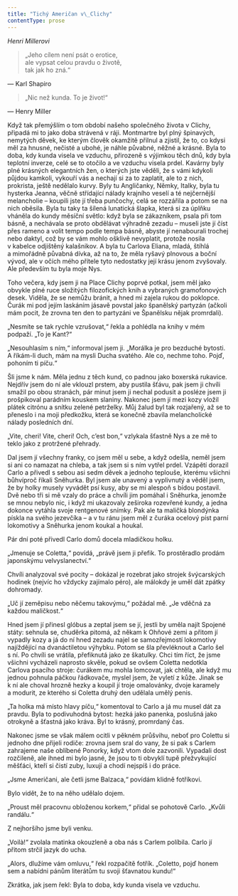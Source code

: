 ```yaml
---
title: "Tichý Američan v\_Clichy"
contentType: prose
---
```


_Henri Millerovi_

> „Jeho cílem není psát o erotice,  
> ale vypsat celou pravdu o životě,  
> tak jak ho zná.“

— Karl Shapiro

> „Nic než kunda. To je život!“

— Henry Miller

Když tak přemýšlím o tom období našeho společného života v Clichy, připadá mi to jako doba strávená v ráji. Montmartre byl plný špinavých, nemytých děvek, ke kterým člověk okamžitě přilnul a zjistil, že to, co kdysi měl za hnusné, nečisté a ubohé, je náhle půvabné, něžné a krásné. Byla to doba, kdy kunda visela ve vzduchu, přirozeně s výjimkou těch dnů, kdy byla teplotní inverze, celé se to otočilo a ve vzduchu visela prdel. Kavárny byly plné krásných elegantních žen, o kterých jste věděli, že s vámi kdykoli půjdou kamkoli, vykouří vás a nechají si za to zaplatit, ale to z nich, prokrista, ještě nedělalo kurvy. Byly tu Angličanky, Němky, Italky, byla tu hysterka Jeanna, věčně střídající nálady krajního veselí a té nejčernější melancho­lie – koupili jste jí třeba punčochy, celá se rozzářila a potom se na nich oběsila. Byla tu taky ta šílená lunatická šlapka, která si za úplňku vháněla do kundy měsíční světlo: když byla se zákazníkem, psala při tom básně, a nechávala se proto obdělávat výhradně zezadu – museli jste jí číst přes rameno a volit tempo podle tempa básně, abyste jí nenabourali trochej nebo daktyl, což by se vám mohlo ošklivě nevyplatit, protože nosila v kabelce odjištěný kalašnikov. A byla tu Carlova Eliana, mladá, štíhlá a mimořádně půvabná dívka, až na to, že měla ryšavý plnovous a boční vývod, ale v očích mého přítele tyto nedostatky její krásu jenom zvyšovaly. Ale především tu byla moje Nys.

Toho večera, kdy jsem ji na Place Clichy poprvé potkal, jsem měl jako obvykle plné ruce složitých filozofických knih a vybraných gramofonových desek. Viděla, že se nemůžu bránit, a hned mi zajela rukou do poklopce. Čurák mi pod jejím laskáním jásavě povstal jako španělský partyzán (ačkoli mám pocit, že zrovna ten den to partyzáni ve Španělsku nějak promrdali).

„Nesmíte se tak rychle vzrušovat,“ řekla a pohlédla na knihy v mém podpaží. „To je Kant?“

„Nesouhlasím s ním,“ informoval jsem ji. „Morálka je pro bezduché bytosti. A říkám-li duch, mám na mysli Ducha svatého. Ale co, nechme toho. Pojď, pohoním ti píču.“

Šli jsme k nám. Měla jednu z těch kund, co padnou jako boxerská rukavice. Nejdřív jsem do ní ale vklouzl prstem, aby pustila šťávu, pak jsem ji chvíli smažil po obou stranách, pár minut jsem ji nechal podusit a posléze jsem ji prošpikoval parádním kouskem slaniny. Nakonec jsem jí mezi kozy vložil plátek citrónu a snítku zelené petrželky. Můj žalud byl tak rozjařený, až se to přeneslo i na moji předkožku, která se konečně zbavila melancholické nálady posledních dní.

„Vite, cheri! Vite, cheri! Och, c’est bon,“ vzlykala šťastně Nys a ze mě to teklo jako z protržené přehrady.

Dal jsem jí všechny franky, co jsem měl u sebe, a když odešla, neměl jsem si ani co namazat na chleba, a tak jsem si s ním vytřel prdel. Vzápětí dorazil Carlo a přivedl s sebou asi sedm děvek a jednoho teplouše, kterému všichni bůhvíproč říkali Sněhurka. Byl jsem ale unavený a vyplivnutý a věděl jsem, že by holky musely vyvádět psí kusy, aby se mi alespoň s bídou postavil. Dvě nebo tři si mě vzaly do práce a chvíli jim pomáhal i Sněhurka, jenomže se mnou nebylo nic, i když mi ukazovaly zeširoka rozevřené kundy, a jedna dokonce vytáhla svoje rentgenové snímky. Pak ale ta maličká blondýnka pískla na svého jezevčíka – a v tu ránu jsem měl z čuráka ocelový píst parní lokomotivy a Sněhurka jenom koukal a houkal.

Pár dní poté přivedl Carlo domů docela mladičkou holku.

„Jmenuje se Coletta,“ povídá, „právě jsem ji přefik. To prostěradlo prodám japonskýmu velvyslanectví.“

Chvíli analyzoval své pocity – dokázal je rozebrat jako strojek švýcarských hodinek (nejvíc ho vždycky zajímalo péro), ale málokdy je uměl dát zpátky dohromady.

„Uč jí zeměpisu nebo něčemu takovýmu,“ požádal mě. „Je vděčná za každou maličkost.“

Hned jsem jí přinesl glóbus a zeptal jsem se jí, jestli by uměla najít Spojené státy: sehnula se, chuděrka pitomá, až někam k Ohňové zemi a přitom jí vypadly kozy a já do ní hned zezadu najel se samozřejmostí lokomotivy najíždějící na dvanáctiletou výhybku. Potom se šla převléknout a Carlo šel s ní. Po chvíli se vrátila, přefiknutá jako ze škatulky. Chci tím říct, že jsme všichni vycházeli naprosto skvěle, pokud se ovšem Coletta nedotkla Carlova psacího stroje: čurákem mu mohla lomcovat, jak chtěla, ale když mu jednou pohnula páčkou řádkovače, myslel jsem, že vyletí z kůže. Jinak se k ní ale choval hrozně hezky a koupil jí troje omalovánky, dvoje karamely a modurit, ze kterého si Coletta druhý den udělala umělý penis.

„Ta holka má místo hlavy píču,“ komentoval to Carlo a já mu musel dát za pravdu. Byla to podivuhodná bytost: hezká jako panenka, poslušná jako otrokyně a šťastná jako kráva. Byl to krásný, promrdaný čas.

Nakonec jsme se však málem ocitli v pěkném průšvihu, neboť pro Colettu si jednoho dne přijeli rodiče: zrovna jsem sral do vany, že si pak s Carlem zahrajeme naše oblíbené Ponorky, když vtom dole zazvonili. Vypadali dost rozčileně, ale ihned mi bylo jasné, že jsou to ti obvyklí tupě přežvykující měšťáci, kteří si čistí zuby, luxují a chodí nejspíš i do práce.

„Jsme Američani, ale četli jsme Balzaca,“ povídám klidně fotříkovi.

Bylo vidět, že to na něho udělalo dojem.

„Proust měl pracovnu obloženou korkem,“ přidal se pohotově Carlo. „Kvůli randálu.“

Z nejhoršího jsme byli venku.

„Voilà!“ zvolala matinka okouzleně a oba nás s Carlem políbila. Carlo jí přitom strčil jazyk do ucha.

„Alors, dlužíme vám omluvu,“ řekl rozpačitě fotřík. „Coletto, pojď honem sem a nabídni pánům literátům tu svoji šťavnatou kundu!“

Zkrátka, jak jsem řekl: Byla to doba, kdy kunda visela ve vzduchu.
